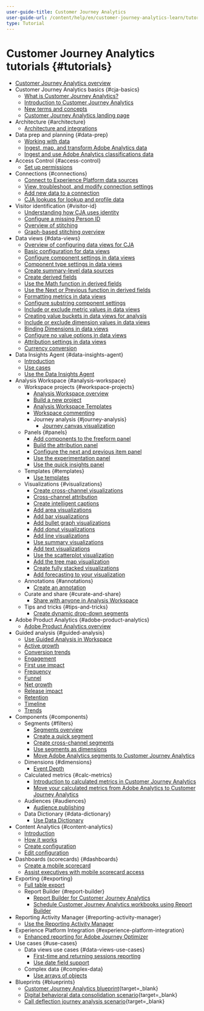```yaml
---
user-guide-title: Customer Journey Analytics
user-guide-url: /content/help/en/customer-journey-analytics-learn/tutorials/overview.html
type: Tutorial
---
```


# Customer Journey Analytics tutorials {#tutorials}

+ [Customer Journey Analytics overview](overview.md)
+ Customer Journey Analytics basics {#cja-basics}
    + [What is Customer Journey Analytics?](cja-basics/what-is-customer-journey-analytics.md)
    + [Introduction to Customer Journey Analytics](cja-basics/understanding-customer-journey-analytics.md)
    + [New terms and concepts](cja-basics/new-terms-and-concepts-in-cja.md)
    + [Customer Journey Analytics landing page](cja-basics/customer-journey-analytics-landing-page.md)
+ Architecture {#architecture}
    + [Architecture and integrations](architecture/architecture-and-integrations-of-cja.md)
+ Data prep and planning {#data-prep}
    + [Working with data](data-prep/working-with-data-in-cja.md)
    + [Ingest, map, and transform Adobe Analytics data](data-prep/ingest-map-and-transform-adobe-analytics-data.md)
    + [Ingest and use Adobe Analytics classifications data](data-prep/ingest-and-use-analytics-classifications.md)
+ Access Control {#access-control}
    + [Set up permissions](permissions/set-up-permissions.md)
+ Connections {#connections}
    + [Connect to Experience Platform data sources](connections/connecting-customer-journey-analytics-to-data-sources-in-platform.md)
    + [View, troubleshoot, and modify connection settings](connections/connections-details-experience-in-cja.md)
    + [Add new data to a connection](connections/add-past-data-to-an-existing-connection-in-cja.md)
    + [CJA lookups for lookup and profile data](connections/cja-lookup-data.md)
+ Visitor identification {#visitor-id}
    + [Understanding how CJA uses identity](visitor-id/understanding-how-customer-journey-analytics-uses-identity.md)
    + [Configure a missing Person ID](visitor-id/configure-missing-person-id.md)
    + [Overview of stitching](visitor-id/overview-of-stitching.md)
    + [Graph-based stitching overview](visitor-id/graph-based-stitching-overview.md)
+ Data views {#data-views}
    + [Overview of configuring data views for CJA](data-views/overview-of-configuring-data-views-for-cja.md)
    + [Basic configuration for data views](data-views/basic-configuration-for-data-views.md)
    + [Configure component settings in data views](data-views/configuring-component-settings-in-data-views.md)
    + [Component type settings in data views](data-views/component-type-settings-in-data-views.md)
    + [Create summary-level data sources](data-views/create-summary-level-data-sources.md)
    + [Create derived fields](data-views/derived-fields-in-cja.md)
    + [Use the Math function in derived fields](data-views/use-the-math-function-in-derived-fields.md)
    + [Use the Next or Previous function in derived fields](data-views/use-the-next-previous-function-in-derived-fields.md)
    + [Formatting metrics in data views](data-views/formatting-metrics-in-data-views.md)
    + [Configure substring component settings](data-views/configure-substring-component-settings.md)
    + [Include or exclude metric values in data views](data-views/include-or-exclude-metric-values-in-data-views.md)
    + [Creating value buckets in data views for analysis](data-views/creating-value-buckets-in-data-views-for-analysis.md)
    + [Include or exclude dimension values in data views](data-views/include-or-exclude-dimension-values-in-data-views.md)
    + [Binding Dimensions in data views](data-views/binding-dimensions-in-data-views.md)
    + [Configure no value options in data views](data-views/configure-no-value-options-in-data-views.md)
    + [Attribution settings in data views](data-views/attribution-settings-in-data-views.md)
    + [Currency conversion](data-views/currency-conversion.md)
+ Data Insights Agent {#data-insights-agent}
    + [Introduction](data-insights-agent/introduction-to-the-data-insights-agent.md)
    + [Use cases](data-insights-agent/data-insights-agent-use-cases.md)
    + [Use the Data Insights Agent](data-insights-agent/use-the-data-insights-agent.md)
+ Analysis Workspace {#analysis-workspace}
    + Workspace projects {#workspace-projects}
        + [Analysis Workspace overview](analysis-workspace/workspace-projects/analysis-workspace-overview.md)  
        + [Build a new project](analysis-workspace/workspace-projects/build-a-new-project.md)
        + [Analysis Workspace Templates](analysis-workspace/workspace-projects/analysis-workspace-templates.md)
        + [Workspace commenting](analysis-workspace/workspace-projects/workspace-commenting.md)
        + Journey analysis {#journey-analysis}
            + [Journey canvas visualization](analysis-workspace/workspace-projects/journey-analysis/journey-canvas-viz.md)
    + Panels {#panels}
        + [Add components to the freeform panel](analysis-workspace/panels/add-components-to-the-freeform-panel.md)
        + [Build the attribution panel](analysis-workspace/panels/build-the-attribution-panel.md)
        + [Configure the next and previous item panel](analysis-workspace/panels/configure-next-previous-item-panel.md)
        + [Use the experimentation panel](analysis-workspace/panels/use-the-experimentation-panel.md)
        + [Use the quick insights panel](analysis-workspace/panels/use-the-quick-insights-panel.md)
    + Templates {#templates}
        + [Use templates](analysis-workspace/templates/use-templates.md)
    + Visualizations {#visualizations}
        + [Create cross-channel visualizations](analysis-workspace/visualizations/creating-cross-channel-visualizations-in-customer-journey-analytics.md)
        + [Cross-channel attribution](analysis-workspace/visualizations/cross-channel-attribution-in-customer-journey-analytics.md)
        + [Create intelligent captions](analysis-workspace/visualizations/intelligent-captions.md)
        + [Add area visualizations](analysis-workspace/visualizations/add-area-visualizations.md)
        + [Add bar visualizations](analysis-workspace/visualizations/add-bar-visualizations.md)
        + [Add bullet graph visualizations](analysis-workspace/visualizations/add-bullet-graph-visualizations.md)
        + [Add donut visualizations](analysis-workspace/visualizations/add-donut-visualizations.md)
        + [Add line visualizations](analysis-workspace/visualizations/add-line-visualizations.md)
        + [Use summary visualizations](analysis-workspace/visualizations/use-summary-visualizations.md)
        + [Add text visualizations](analysis-workspace/visualizations/add-text-visualizations.md)
        + [Use the scatterplot visualization](analysis-workspace/visualizations/use-scatterplot-visualizations.md)
        + [Add the tree map visualization](analysis-workspace/visualizations/add-treemap-visualizations.md)
        + [Create fully stacked visualizations](analysis-workspace/visualizations/create-stacked-visualizations.md)
        + [Add forecasting to your visualization](analysis-workspace/visualizations/forecasting.md)
    + Annotations {#annotations}
        + [Create an annotation](analysis-workspace/annotations/create-an-annotation.md)
    + Curate and share {#curate-and-share}
        + [Share with anyone in Analysis Workspace](analysis-workspace/curate-and-share/share-with-anyone-in-analysis-workspace.md)
    + Tips and tricks {#tips-and-tricks}
        + [Create dynamic drop-down segments](analysis-workspace/tips-and-tricks/dynamic-drop-downs.md)
+ Adobe Product Analytics {#adobe-product-analytics}
    + [Adobe Product Analytics overview](adobe-product-analytics/adobe-product-analytics-overview.md)
+ Guided analysis {#guided-analysis}
    + [Use Guided Analysis in Workspace](guided-analysis/guided-analysis-in-workspace.md)
    + [Active growth](guided-analysis/active-growth.md)
    + [Conversion trends](guided-analysis/conversion-trends.md)
    + [Engagement](guided-analysis/engagement.md)
    + [First use impact](guided-analysis/first-use-impact.md)
    + [Frequency](guided-analysis/frequency.md)
    + [Funnel](guided-analysis/funnel.md)        
    + [Net growth](guided-analysis/net-growth.md)  
    + [Release impact](guided-analysis/release-impact.md)
    + [Retention](guided-analysis/retention.md)
    + [Timeline](guided-analysis/timeline.md) 
    + [Trends](guided-analysis/trends.md)
+ Components {#components}
    + Segments {#filters}
        + [Segments overview](components/filters/introduction-to-filters-in-cja.md)
        + [Create a quick segment](components/filters/create-a-quick-filter.md)
        + [Create cross-channel segments](components/filters/creating-cross-channel-filters-in-customer-journey-analytics.md)
        + [Use segments as dimensions](components/filters/use-filters-as-dimensions.md)
        + [Move Adobe Analytics segments to Customer Journey Analytics](components/filters/moving-adobe-analytics-segments-to-customer-journey-analytics.md)
    + Dimensions {#dimensions}
        + [Event Depth](components/dimensions/event-depth-in-cja.md)
    + Calculated metrics {#calc-metrics}
        + [Introduction to calculated metrics in Customer Journey Analytics](components/calc-metrics/introduction-to-calculated-metrics-in-customer-journey-analytics.md)
        + [Move your calculated metrics from Adobe Analytics to Customer Journey Analytics](components/calc-metrics/moving-your-calculated-metrics-from-adobe-analytics-to-customer-journey-analytics.md)
    + Audiences {#audiences}
        + [Audience publishing](components/audiences/audience-publishing-for-cja.md)
    + Data Dictionary {#data-dictionary}
        + [Use Data Dictionary](components/data-dictionary/use-data-dictionary.md)  
+ Content Analytics {#content-analytics}
    + [Introduction](content-analytics/introduction-to-content-analytics.md)
    + [How it works](content-analytics/how-it-works.md)
    + [Create configuration](content-analytics/create-configuration.md)
    + [Edit configuration](content-analytics/edit-configuration.md)
+ Dashboards (scorecards) {#dashboards}
    + [Create a mobile scorecard](dashboards/create-a-mobile-scorecard.md)
    + [Assist executives with mobile scorecard access](dashboards/assist-executives-to-access-mobile-scorecards.md)
+ Exporting {#exporting}
    + [Full table export](exporting/full-table-export.md)
    + Report Builder {#report-builder}
        + [Report Builder for Customer Journey Analytics](exporting/report-builder/report-builder-for-customer-journey-analytics.md)
        + [Schedule Customer Journey Analytics workbooks using Report Builder](exporting/report-builder/schedule-cja-workbooks-using-report-builder.md)
+ Reporting Activity Manager {#reporting-activity-manager}
    + [Use the Reporting Activity Manager](reporting-activity-manager/use-the-reporting-activity-manager.md)
+ Experience Platform Integration {#experience-platform-integration}
    + [Enhanced reporting for Adobe Journey Optimizer](experience-platform-integration/enhanced-reporting-for-adobe-journey-optimizer.md)
+ Use cases {#use-cases}
    + Data views use cases {#data-views-use-cases}
        + [First-time and returning sessions reporting](use-cases/data-views-use-cases/first-time-and-returning-sessions.md)
        + [Use date field support](use-cases/data-views-use-cases/leverage-date-field-support.md)
    + Complex data {#complex-data}
        + [Use arrays of objects](use-cases/complex-data/object-arrays-in-cja.md)
+ Blueprints {#blueprints}
    + [Customer Journey Analytics blueprint](https://experienceleague.adobe.com/en/docs/blueprints-learn/architecture/customer-journey-analytics/overview){target=_blank}
    + [Digital behavioral data consolidation scenario](https://experienceleague.adobe.com/en/docs/analytics-platform/using/cja-usecases/cross-channel/cross-channel){target=_blank}
    + [Call deflection journey analysis scenario](https://experienceleague.adobe.com/en/docs/analytics-platform/using/cja-usecases/cross-channel/call-center){target=_blank}
